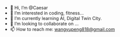 - 👋 Hi, I’m @Caesar
- 👀 I’m interested in coding, fitness...
- 🌱 I’m currently learning AI, Digital Twin City.
- 💞️ I’m looking to collaborate on ...
- 📫 How to reach me: wangyupeng818@gmail.com

<!---
wyp010428/wyp010428 is a ✨ special ✨ repository because its `README.md` (this file) appears on your GitHub profile.
You can click the Preview link to take a look at your changes.
--->
